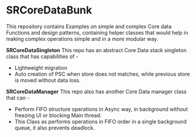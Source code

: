 # SRCoreDataBunk

This repository contains Examples on simple and complex Core data Functions and design patterns, containing helper classes that would help in making complex operations simple and in a more modular way.

**SRCoreDataSingleton**
This repo has an abstract Core Data stack singleton class that has capabilities of - 
* Lightweight migration
* Auto creation of PSC when store does not matches, while previous store is moved without data loss.


**SRCoreDataManager**
This repo also has another Core Data manager class that can - 
* Perform FIFO structure operations in Async way, in background without freezing UI or blocking Main thread.
* This Class as performs operations in FIFO order in a single background queue, it also prevents deadlock.
